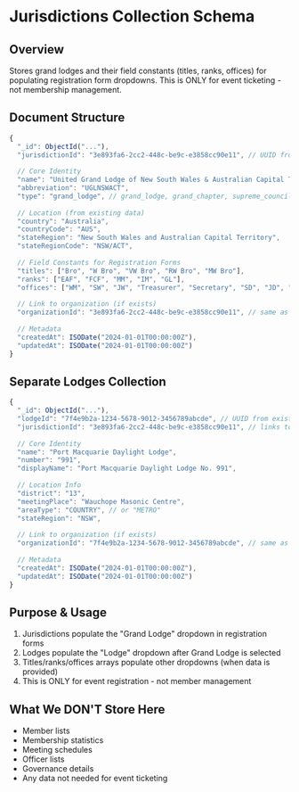 # Jurisdictions Collection Schema

## Overview
Stores grand lodges and their field constants (titles, ranks, offices) for populating registration form dropdowns. This is ONLY for event ticketing - not membership management.

## Document Structure
```javascript
{
  "_id": ObjectId("..."),
  "jurisdictionId": "3e893fa6-2cc2-448c-be9c-e3858cc90e11", // UUID from existing data
  
  // Core Identity
  "name": "United Grand Lodge of New South Wales & Australian Capital Territory",
  "abbreviation": "UGLNSWACT",
  "type": "grand_lodge", // grand_lodge, grand_chapter, supreme_council
  
  // Location (from existing data)
  "country": "Australia", 
  "countryCode": "AUS",
  "stateRegion": "New South Wales and Australian Capital Territory",
  "stateRegionCode": "NSW/ACT",
  
  // Field Constants for Registration Forms
  "titles": ["Bro", "W Bro", "VW Bro", "RW Bro", "MW Bro"],
  "ranks": ["EAF", "FCF", "MM", "IM", "GL"],
  "offices": ["WM", "SW", "JW", "Treasurer", "Secretary", "SD", "JD", "IG", "Tyler"]
  
  // Link to organization (if exists)
  "organizationId": "3e893fa6-2cc2-448c-be9c-e3858cc90e11", // same as jurisdictionId usually
  
  // Metadata
  "createdAt": ISODate("2024-01-01T00:00:00Z"),
  "updatedAt": ISODate("2024-01-01T00:00:00Z")
}
```

## Separate Lodges Collection
```javascript
{
  "_id": ObjectId("..."),
  "lodgeId": "7f4e9b2a-1234-5678-9012-3456789abcde", // UUID from existing data
  "jurisdictionId": "3e893fa6-2cc2-448c-be9c-e3858cc90e11", // links to jurisdiction
  
  // Core Identity
  "name": "Port Macquarie Daylight Lodge",
  "number": "991",
  "displayName": "Port Macquarie Daylight Lodge No. 991",
  
  // Location Info
  "district": "13",
  "meetingPlace": "Wauchope Masonic Centre", 
  "areaType": "COUNTRY", // or "METRO"
  "stateRegion": "NSW",
  
  // Link to organization (if exists)
  "organizationId": "7f4e9b2a-1234-5678-9012-3456789abcde", // same as lodgeId usually
  
  // Metadata
  "createdAt": ISODate("2024-01-01T00:00:00Z"),
  "updatedAt": ISODate("2024-01-01T00:00:00Z")
}
```

## Purpose & Usage
1. Jurisdictions populate the "Grand Lodge" dropdown in registration forms
2. Lodges populate the "Lodge" dropdown after Grand Lodge is selected
3. Titles/ranks/offices arrays populate other dropdowns (when data is provided)
4. This is ONLY for event registration - not member management

## What We DON'T Store Here
- Member lists
- Membership statistics  
- Meeting schedules
- Officer lists
- Governance details
- Any data not needed for event ticketing